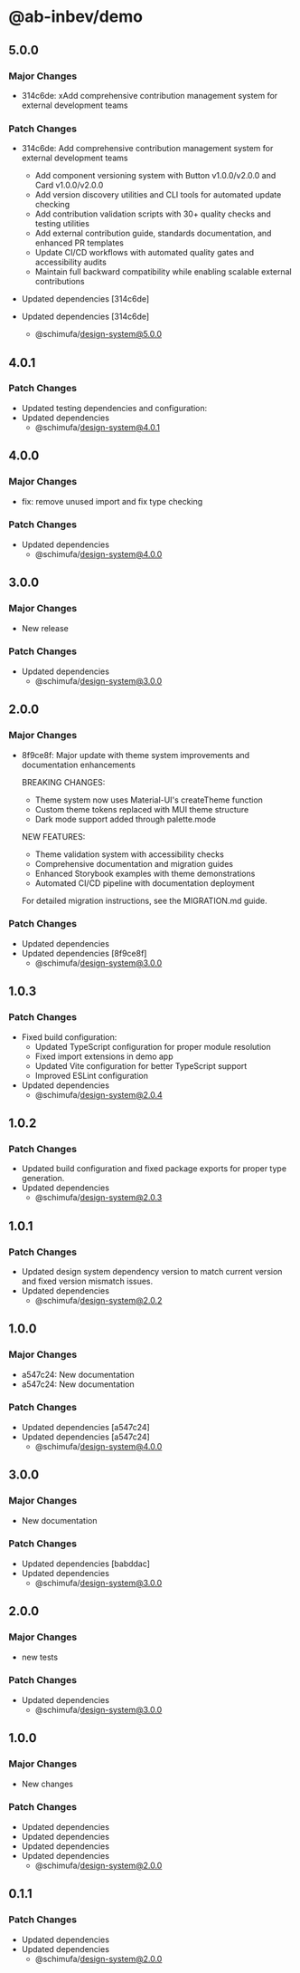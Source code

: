 # @ab-inbev/demo

## 5.0.0

### Major Changes

- 314c6de: xAdd comprehensive contribution management system for external development teams

### Patch Changes

- 314c6de: Add comprehensive contribution management system for external development teams
  - Add component versioning system with Button v1.0.0/v2.0.0 and Card v1.0.0/v2.0.0
  - Add version discovery utilities and CLI tools for automated update checking
  - Add contribution validation scripts with 30+ quality checks and testing utilities
  - Add external contribution guide, standards documentation, and enhanced PR templates
  - Update CI/CD workflows with automated quality gates and accessibility audits
  - Maintain full backward compatibility while enabling scalable external contributions

- Updated dependencies [314c6de]
- Updated dependencies [314c6de]
  - @schimufa/design-system@5.0.0

## 4.0.1

### Patch Changes

- Updated testing dependencies and configuration:
- Updated dependencies
  - @schimufa/design-system@4.0.1

## 4.0.0

### Major Changes

- fix: remove unused import and fix type checking

### Patch Changes

- Updated dependencies
  - @schimufa/design-system@4.0.0

## 3.0.0

### Major Changes

- New release

### Patch Changes

- Updated dependencies
  - @schimufa/design-system@3.0.0

## 2.0.0

### Major Changes

- 8f9ce8f: Major update with theme system improvements and documentation enhancements

  BREAKING CHANGES:
  - Theme system now uses Material-UI's createTheme function
  - Custom theme tokens replaced with MUI theme structure
  - Dark mode support added through palette.mode

  NEW FEATURES:
  - Theme validation system with accessibility checks
  - Comprehensive documentation and migration guides
  - Enhanced Storybook examples with theme demonstrations
  - Automated CI/CD pipeline with documentation deployment

  For detailed migration instructions, see the MIGRATION.md guide.

### Patch Changes

- Updated dependencies
- Updated dependencies [8f9ce8f]
  - @schimufa/design-system@3.0.0

## 1.0.3

### Patch Changes

- Fixed build configuration:
  - Updated TypeScript configuration for proper module resolution
  - Fixed import extensions in demo app
  - Updated Vite configuration for better TypeScript support
  - Improved ESLint configuration
- Updated dependencies
  - @schimufa/design-system@2.0.4

## 1.0.2

### Patch Changes

- Updated build configuration and fixed package exports for proper type generation.
- Updated dependencies
  - @schimufa/design-system@2.0.3

## 1.0.1

### Patch Changes

- Updated design system dependency version to match current version and fixed version mismatch issues.
- Updated dependencies
  - @schimufa/design-system@2.0.2

## 1.0.0

### Major Changes

- a547c24: New documentation
- a547c24: New documentation

### Patch Changes

- Updated dependencies [a547c24]
- Updated dependencies [a547c24]
  - @schimufa/design-system@4.0.0

## 3.0.0

### Major Changes

- New documentation

### Patch Changes

- Updated dependencies [babddac]
- Updated dependencies
  - @schimufa/design-system@3.0.0

## 2.0.0

### Major Changes

- new tests

### Patch Changes

- Updated dependencies
  - @schimufa/design-system@3.0.0

## 1.0.0

### Major Changes

- New changes

### Patch Changes

- Updated dependencies
- Updated dependencies
- Updated dependencies
- Updated dependencies
  - @schimufa/design-system@2.0.0

## 0.1.1

### Patch Changes

- Updated dependencies
- Updated dependencies
  - @schimufa/design-system@2.0.0
